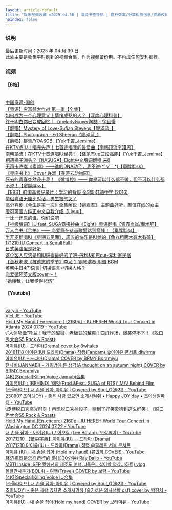 ```yaml
---
layout: article-default
title: "娱乐视频收藏 v2025.04.30 | 混沌书签导航 | 提升效率/分享优质信息/资源收藏"
noindex: false
---
```


<article>
    <h3>说明</h3>
    最后更新时间：2025 年 04 月 30 日
    <br>此处主要是收集平时刷到的视频合集，作为视频备份用。不构成任何安利推荐。
    <h3>视频</h3>
    <h4>【B站】</h4>
    <br><a target="_blank" rel="noopener nofollow" href="https://www.bilibili.com/bangumi/play/ss39707">中国奇谭-国创</a>
    <br><a target="_blank" rel="noopener nofollow" href="https://www.bilibili.com/video/av77978860/">【粤语】穷富翁大作战 第一季【全集】</a>
    <br><a target="_blank" rel="noopener nofollow" href="https://www.bilibili.com/video/BV1AA4y197Kp/">如何成为一个心理意义上情绪成熟的人？【深度心理科普】</a>
    <br><a target="_blank" rel="noopener nofollow" href="https://www.bilibili.com/video/BV1Ao4y1j7oG/">终于明白你已变成回忆｜《melody》cover陶喆 - 徐且慢</a>
    <br><a target="_blank" rel="noopener nofollow" href="https://www.bilibili.com/video/BV1ap4y1G7an/">【翻唱】Mystery of Love-Sufjan Stevens【廖泽蓝_】</a>
    <br><a target="_blank" rel="noopener nofollow" href="https://www.bilibili.com/video/BV1ap4y1G7an/">【翻唱】Photograph - Ed Sheeran【廖泽蓝_】</a>
    <br><a target="_blank" rel="noopener nofollow" href="https://www.bilibili.com/video/BV1ap4y1G7an/">【翻唱】群青/YOASOBI【Yuk千吉_Jemima】</a>
    <br><a target="_blank" rel="noopener nofollow" href="https://www.bilibili.com/video/BV1cg411377u/">在KTV点IU！唱完失声！七首连唱我的最爱曲【南韩顶流李知恩】</a>
    <br><a target="_blank" rel="noopener nofollow" href="https://www.bilibili.com/video/BV1dK4y1X7cL/">南韩顶流！在KTV十首连唱IU经典！【结尾有up三段高能】【Yuk千吉_Jemima】</a>
    <br><a target="_blank" rel="noopener nofollow" href="https://www.bilibili.com/video/BV1dt4y1176i/">相遇橘子洲头？【IU/SUGA】Eight中文填词翻唱 来8</a>
    <br><a target="_blank" rel="noopener nofollow" href="https://www.bilibili.com/video/BV1e541127AE/">无声卡许嵩《素颜》——谁的DNA动了，我不说(*´∀｀*)【窦胖胖ss】</a>
    <br><a target="_blank" rel="noopener nofollow" href="https://www.bilibili.com/video/BV1ex4y1M73w/">《星座书上》 Cover 许嵩【春游去动物园】</a>
    <br><a target="_blank" rel="noopener nofollow" href="https://www.bilibili.com/video/BV1ex4y1M73w/">死去的青春突然袭击我！ 《微博控》—— 你是可以什么都不做，但不可以什么都不说！【窦胖胖ss】</a>
    <br><a target="_blank" rel="noopener nofollow" href="https://www.bilibili.com/video/BV1fE41177hx/">【EBS】韩国高考纪录片：学习的背叛 全3集 韩语中字 (2016)</a>
    <br><a target="_blank" rel="noopener nofollow" href="https://www.bilibili.com/video/BV1JX4y1G7vx/">情侣粤语无厘头对话，男生被气哭了</a>
    <br><a target="_blank" rel="noopener nofollow" href="https://www.bilibili.com/video/BV1Kf4y1C7MP/">高分喜剧《今生是第一次》全集解说【朔涵君】</a> 主题曲好听，颜值在线的女主
    <br><a target="_blank" rel="noopener nofollow" href="https://www.bilibili.com/video/BV1km4y1X7Jn/">唐可可官方纯正中文自我介绍【Liyuu】</a>
    <br><a target="_blank" rel="noopener nofollow" href="https://www.bilibili.com/video/BV1mt4y1a7r9/">一比一还原的谁，你们说吧</a>
    <br><a target="_blank" rel="noopener nofollow" href="https://www.bilibili.com/video/BV1tV411k7Su/">【神级填词】IU feat. SUGA霸榜神曲《Eight》粤语翻唱【雪霏岚岚/魔术肥】</a>
    <br><a target="_blank" rel="noopener nofollow" href="https://www.bilibili.com/video/BV1u84y177Ab/">万人血书《合拍》—— 恋爱瘾在这首歌里达到巅峰！【窦胖胖ss】</a>
    <br><a target="_blank" rel="noopener nofollow" href="https://www.bilibili.com/video/BV1VT411M7nr/">半开麦翻唱IU《星期五见面》，周五的快乐是IU给的【鱼丸粗面木有木有碗】</a>
    <br><a target="_blank" rel="noopener nofollow" href="https://www.bilibili.com/video/BV1vW411h7iz?p=37">171210 IU Concert in Seoul[Full]</a>
    <br><a target="_blank" rel="noopener nofollow" href="https://www.bilibili.com/video/BV1zG411A7iJ/">日式英语但是好听</a>
    <br><a target="_blank" rel="noopener nofollow" href="https://www.bilibili.com/video/BV1Zs411A7GC/">这个客人应该是和IU玩得最好的了吧-丹利&知恩cut-孝利家民宿</a>
    <br><a target="_blank" rel="noopener nofollow" href="https://www.bilibili.com/video/BV11q4y1G7y4/">【金秋老歌《被遗忘的季节》李龙 】钢琴演奏 附谱 BGM</a>
    <br><a target="_blank" rel="noopener nofollow" href="https://www.bilibili.com/video/BV11v41157rj/">英韩中日4门语言| 切换语言=切换人格？</a>
    <br><a target="_blank" rel="noopener nofollow" href="https://www.bilibili.com/video/BV14L4y1T7kE/">恋爱循环英文版cover～！</a>
    <br><a target="_blank" rel="noopener nofollow" href="https://www.bilibili.com/video/BV177411n76u/">“她懂我，让我觉得悲伤”</a>
    <h4>【Youtube】</h4>
    <br><a target="_blank" rel="noopener nofollow" href="https://www.youtube.com/@varyin215/videos">varyin - YouTube</a>
    <br><a target="_blank" rel="noopener nofollow" href="https://www.youtube.com/@VicLJE/videos">VicLJE - YouTube</a>
    <br><a target="_blank" rel="noopener nofollow" href="https://www.youtube.com/watch?v=0NHJ2ET3Xe0">Hold My Hand ( En-encore ) [2160p] - IU HEREH World Tour Concert in Atlanta 2024.07.19 - YouTube</a>
    <br><a target="_blank" rel="noopener nofollow" href="https://www.youtube.com/watch?v=3Z3J1KKqApg"> 📞“人体喷壶”呼兰！我干的越狠，老板甘的越爽！四灯炸场，爆笑停不下！《脱口秀大会S5 Rock & Roast》 </a>
    <br><a target="_blank" rel="noopener nofollow" href="https://www.youtube.com/watch?v=6N-HMvIEyds">아이유(IU) - 드라마(Drama) cover by 3whales</a>
    <br><a target="_blank" rel="noopener nofollow" href="https://www.youtube.com/watch?v=7rmoN8nX9_Q">20181118 아이유(IU) 드라마(Drama) 직캠(Fancam) @아이유 콘서트 dlwlrma</a>
    <br><a target="_blank" rel="noopener nofollow" href="https://www.youtube.com/watch?v=-VFM9qD3_Mg">아이유(IU) - 드라마(Drama) COVER by BRMY Boramiyu</a>
    <br><a target="_blank" rel="noopener nofollow" href="https://www.youtube.com/watch?v=aApBs8kXNTA">잔나비(JANNABI) - 가을밤에 든 생각(A thought on an autumn night) COVER by BRMY Boramiyu</a>
    <br><a target="_blank" rel="noopener nofollow" href="https://www.youtube.com/watch?v=BdwfiToXEio">[4K][Special]Kiling Voice Jannabi合集</a>
    <br><a target="_blank" rel="noopener nofollow" href="https://www.youtube.com/watch?v=bqkKcsohRKo">아이유(IU) : [BEHIND] '에잇(Prod.&Feat. SUGA of BTS)' M/V Behind Film</a>
    <br><a target="_blank" rel="noopener nofollow" href="https://www.youtube.com/watch?v=I7WzRVwseAg">[소울라이브] 내 손을 잡아-아이유 | Covered by Soul_G(솔지) - YouTube</a>
    <br><a target="_blank" rel="noopener nofollow" href="https://www.youtube.com/watch?v=K39Z-XRfPr8">230907 조이(JOY) - 좋은 사람 있으면 소개시켜줘 • Happy JOY day • 조이생일파티 - YouTube</a>
    <br><a target="_blank" rel="noopener nofollow" href="https://www.youtube.com/watch?v=K-q165MhMIE"> 📞庞博脱口秀高光时刻！再现脱口秀神段子，猜到了好笑没猜到这么好笑！《脱口秀大会S5 Rock & Roast》 </a>
    <br><a target="_blank" rel="noopener nofollow" href="https://www.youtube.com/watch?v=n3tL8kgQLqA">Hold My Hand (En-encore) 2160p - IU HEREH World Tour Concert in Washington DC 2024.07.22 - YouTube</a>
    <br><a target="_blank" rel="noopener nofollow" href="https://www.youtube.com/watch?v=pD7suketqvE">내 손을 잡아 - 아이유(IU) / 이보람 (Lee Boram) [보람씨야] - YouTube</a>
    <br><a target="_blank" rel="noopener nofollow" href="https://www.youtube.com/watch?v=pfpe0nypPbU">20171210 【繁中字幕】아이유(IU) -- 드라마 (Drama)</a>
    <br><a target="_blank" rel="noopener nofollow" href="https://www.youtube.com/watch?v=Ql0l89JVmKg">20171210 아이유(IU) - 드라마(Drama) 직캠 @팔레트 서울 콘서트</a>
    <br><a target="_blank" rel="noopener nofollow" href="https://www.youtube.com/watch?v=RCAGvw-l-Ic">아이유 (IU) - 내 손을 잡아 (Hold my hand) (류민희 COVER) - YouTube</a>
    <br><a target="_blank" rel="noopener nofollow" href="https://www.youtube.com/watch?v=rFV7wdEX-Mo">经济机器是怎样运行的 (时长30分钟) Ray Dalio - YouTube</a>
    <br><a target="_blank" rel="noopener nofollow" href="https://www.youtube.com/watch?v=sszN4CTriF8">MBTI Inside ISFP 황혜선의 제주도 여행. J들은.. 싫어할 영상..(하트) vlog</a>
    <br><a target="_blank" rel="noopener nofollow" href="https://www.youtube.com/watch?v=tSv4jkei_1Y">볼빨간사춘기(BOL4) - 여행(Travel) COVER by 보람 - YouTube</a>
    <br><a target="_blank" rel="noopener nofollow" href="https://www.youtube.com/watch?v=wDfqXR_5yyQ">[4K][Special]Kiling Voice IU合集</a>
    <br><a target="_blank" rel="noopener nofollow" href="https://www.youtube.com/watch?v=x1d-AtUAk4g">[소울라이브] 내 손을 잡아-아이유 | Covered by Soul_G(솔지) - YouTube</a>
    <br><a target="_blank" rel="noopener nofollow" href="https://www.youtube.com/watch?v=x1d-AtUAk4g">조이(JOY) - 좋은 사람 있으면 소개시켜줘 (슬기로운 의사생활 ost) cover by 박현서 - YouTube</a>
    <br><a target="_blank" rel="noopener nofollow" href="https://www.youtube.com/watch?v=ZlIi74DfnAI">아이유(IU) - 내 손을 잡아(Hold my hand) COVER by 보라미유 - YouTube</a>
</article>
